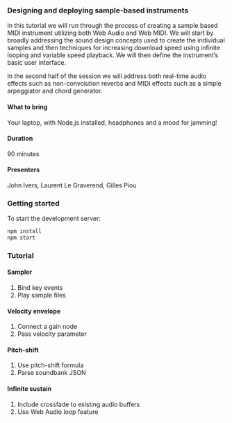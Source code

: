 ### Designing and deploying sample-based instruments

In this tutorial we will run through the process of creating a sample based MIDI instrument utilizing both Web Audio and Web MIDI. We will start by broadly addressing the sound design concepts used to create the individual samples and then techniques for increasing download speed using infinite looping and variable speed playback. We will then define the instrument’s basic user interface.

In the second half of the session we will address both real-time audio effects such as non-convolution reverbs and MIDI effects such as a simple arpeggiator and chord generator.

#### What to bring
Your laptop, with Node.js installed, headphones and a mood for jamming!

#### Duration
90 minutes

#### Presenters
John Ivers, Laurent Le Graverend, Gilles Piou

### Getting started

To start the development server:

```sh
npm install
npm start
```

### Tutorial

#### Sampler

1. Bind key events
2. Play sample files

#### Velocity envelope

1. Connect a gain node
2. Pass velocity parameter

#### Pitch-shift

1. Use pitch-shift formula
2. Parse soundbank JSON

#### Infinite sustain

1. Include crossfade to existing audio buffers
2. Use Web Audio loop feature
